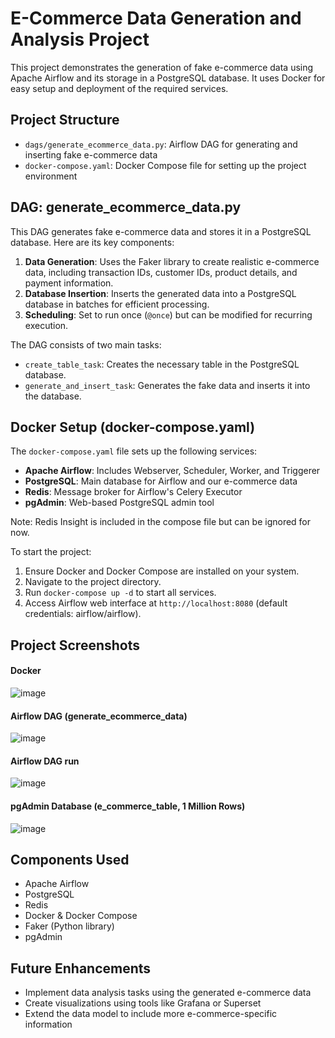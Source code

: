 # E-Commerce Data Generation and Analysis Project

This project demonstrates the generation of fake e-commerce data using Apache Airflow and its storage in a PostgreSQL database. It uses Docker for easy setup and deployment of the required services.

## Project Structure

- `dags/generate_ecommerce_data.py`: Airflow DAG for generating and inserting fake e-commerce data
- `docker-compose.yaml`: Docker Compose file for setting up the project environment

## DAG: generate_ecommerce_data.py

This DAG generates fake e-commerce data and stores it in a PostgreSQL database. Here are its key components:

1. **Data Generation**: Uses the Faker library to create realistic e-commerce data, including transaction IDs, customer IDs, product details, and payment information.
2. **Database Insertion**: Inserts the generated data into a PostgreSQL database in batches for efficient processing.
3. **Scheduling**: Set to run once (`@once`) but can be modified for recurring execution.

The DAG consists of two main tasks:
- `create_table_task`: Creates the necessary table in the PostgreSQL database.
- `generate_and_insert_task`: Generates the fake data and inserts it into the database.

## Docker Setup (docker-compose.yaml)

The `docker-compose.yaml` file sets up the following services:

- **Apache Airflow**: Includes Webserver, Scheduler, Worker, and Triggerer
- **PostgreSQL**: Main database for Airflow and our e-commerce data
- **Redis**: Message broker for Airflow's Celery Executor
- **pgAdmin**: Web-based PostgreSQL admin tool

Note: Redis Insight is included in the compose file but can be ignored for now.

To start the project:

1. Ensure Docker and Docker Compose are installed on your system.
2. Navigate to the project directory.
3. Run `docker-compose up -d` to start all services.
4. Access Airflow web interface at `http://localhost:8080` (default credentials: airflow/airflow).

## Project Screenshots

#### Docker
![image](https://github.com/user-attachments/assets/86ba17b4-d9ff-4308-8557-b19a91b7a86c)

#### Airflow DAG (generate_ecommerce_data)
![image](https://github.com/user-attachments/assets/22629d33-2357-4863-971e-722bc3a3aacd)

#### Airflow DAG run
![image](https://github.com/user-attachments/assets/0ec556a6-9edb-4017-8def-a65f443009a6)

#### pgAdmin Database (e_commerce_table, 1 Million Rows)
![image](https://github.com/user-attachments/assets/7e3dea8b-cd7f-4443-b50b-4c9628f5e730)


## Components Used

- Apache Airflow
- PostgreSQL
- Redis
- Docker & Docker Compose
- Faker (Python library)
- pgAdmin

## Future Enhancements

- Implement data analysis tasks using the generated e-commerce data
- Create visualizations using tools like Grafana or Superset
- Extend the data model to include more e-commerce-specific information
